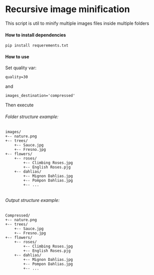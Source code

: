 # Recursive image minification

This script is util to minify multiple images files inside multiple folders

#### How to install dependencies

`pip install requerements.txt`

#### How to use

Set quality var:

`quality=30`

and 

`images_destination='compressed'`

Then execute

###### Folder structure example:

```
images/
+-- nature.png
+-- trees/
    +-- Sauce.jpg
    +-- Fresno.jpg
+-- flowers/
    +-- roses/
        +-- Climbing Roses.jpg
        +-- English Roses.pjg  
    +-- dahlias/
        +-- Mignon Dahlias.jpg
        +-- Pompon Dahlias.jpg
        +-- ...
    
```

###### Output structure example:

```
Compressed/
+-- nature.png
+-- trees/
    +-- Sauce.jpg
    +-- Fresno.jpg
+-- flowers/
    +-- roses/
        +-- Climbing Roses.jpg
        +-- English Roses.pjg  
    +-- dahlias/
        +-- Mignon Dahlias.jpg
        +-- Pompon Dahlias.jpg
        +-- ...
    
```
